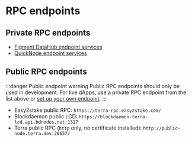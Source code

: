 # RPC endpoints

## Private RPC endpoints

- [Figment DataHub endpoint services](https://www.figment.io/datahub)
- [QuickNode endpoint services](https://www.quicknode.com/)

## Public RPC endpoints

:::danger Public endpoint warning
Public RPC endpoints should only be used in development. For live dApps, use a private RPC endpoint from the list above or [set up your own endpoint](/How-to/Run-a-full-Terra-node/Hardware-requirements.md).
:::

- Easy2stake public RPC: `https://terra-rpc.easy2stake.com/` 
- Blockdaemon public LCD: `https://blockdaemon-terra-lcd.api.bdnodes.net:1317` 
- Terra public RPC (`http` only, no certificate installed): `http://public-node.terra.dev:26657/` 
